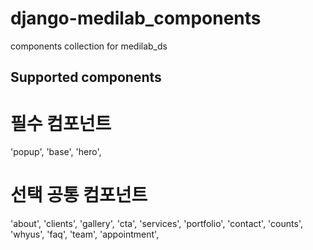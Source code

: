 django-medilab_components
==========

components collection for medilab_ds

Supported components
------------
# 필수 컴포넌트
'popup',
'base',
'hero',

# 선택 공통 컴포넌트
'about',
'clients',
'gallery',
'cta',
'services',
'portfolio',
'contact',
'counts',
'whyus',
'faq',
'team',
'appointment',
